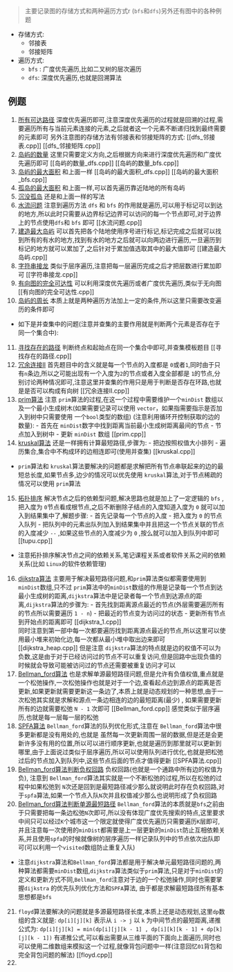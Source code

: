 > 主要记录图的存储方式和两种遍历方式r
> (`bfs`和`dfs`)另外还有图中的各种例题
- 存储方式:
	- 邻接表
	- 邻接矩阵
- 遍历方式:
	- `bfs` : 广度优先遍历,比如二叉树的层次遍历
	- `dfs`: 深度优先遍历,也就是回溯算法
## 例题
1. [所有可达路径](https://kamacoder.com/problempage.php?pid=1170)  深度优先遍历即可,注意深度优先遍历的过程就是回溯的过程,需要遍历所有与当前元素连接的元素,之后就者这一个元素不断递归找到最终需要的元素即可   另外注意图的存储方法有邻接表和邻接矩阵的方式:    [[dfs_邻接表.cpp]]   [[dfs_邻接矩阵.cpp]]   
2. [岛屿的数量](https://kamacoder.com/problempage.php?pid=1171) 这里只需要定义方向,之后根据方向来进行深度优先遍历和广度优先遍历即可    [[岛屿的数量_dfs.cpp]]  [[岛屿的数量_bfs.cpp]] 
3. [岛屿的最大面积](https://kamacoder.com/problempage.php?pid=1172l) 和上面一样  [[岛屿的最大面积_dfs.cpp]]  [[岛屿的最大面积_bfs.cpp]]  
4. [孤岛的最大面积](https://kamacoder.com/problempage.php?pid=1173) 和上面一样,可以首先遍历靠近陆地的所有岛屿
5. [沉没孤岛](https://kamacoder.com/problempage.php?pid=1174) 还是和上面一样的写法
6. [水流问题](https://kamacoder.com/problempage.php?pid=1175) 注意到遍历方法 `dfs` 和 `bfs` 的作用就是遍历,可以用于标记可以到达的地方,所以此时只需要从边界标记边界可以访问的每一个节点即可,对于边界上的节点使用`dfs`和 `bfs` 即可    [[水流问题.cpp]] 
7. [建造最大岛屿](https://kamacoder.com/problempage.php?pid=1176) 可以首先把各个陆地使用序号进行标记,标记完成之后就可以找到所有的有水的地方,找到有水的地方之后就可以向两边进行遍历,一旦遍历到标记的地方就可以累加了,之后针对于累加值选取其中的最大值即可   [[建造最大岛屿.cpp]]  
8. [字符串接龙](https://kamacoder.com/problempage.php?pid=1183) 类似于层序遍历,注意把每一层遍历完成之后才把层数进行累加即可     [[字符串接龙.cpp]] 
9. [有向图的完全可达性](https://kamacoder.com/problempage.php?pid=1177) 可以利用深度优先遍历或者广度优先遍历,类似于无向图    [[有向图的完全可达性.cpp]]  
10. [岛屿的周长](https://kamacoder.com/problempage.php?pid=1178) 本质上就是两种遍历方法加上一定的条件,所以这里只需要改变遍历的条件即可
- 如下是并查集中的问题(注意并查集的主要作用就是判断两个元素是否存在于同一个集合中):
11. [寻找存在的路径](https://kamacoder.com/problempage.php?pid=1179)  判断终点和起始点在同一个集合中即可,并查集模板题目   [[寻找存在的路径.cpp]]   
12. [冗余连接II](https://kamacoder.com/problempage.php?pid=1182)  首先题目中的含义就是每一个节点的入度都是 `0`或者`1`,同时由于只有`n`条边,所以之可能出现有一个入度为`2`的节点或者入度全部都是 `1`的节点,分别讨论两种情况即可,注意这里并查集的作用只是用于判断是否存在环路,也就是是否可以构成有向树  [[冗余连接II.cpp]]  
13. [prim算法](https://kamacoder.com/problempage.php?pid=1053) 注意 `prim`算法的过程,在这一个过程中需要维护一个`minDist` 数组以及一个最小生成树木(如果需要记录可以使用 `vector`，如果指需要指示是否加入到树中只需要使用  一个`bool`类型的数组) (注意利用循环开控制获取的边的数量):
		- 首先在 `minDist`数字中找到距离当前最小生成树距离最间的节点
		- 节点加入到树中
		- 更新 `minDist` 数组  [[prim.cpp]] 
14. [kruskal算法](https://kamacoder.com/problempage.php?pid=1053) 还是一样拥有计算最短路径,步骤为:
	    - 把边按照权值大小排列
	    - 遍历集合,集合中不构成环的边相连即可(使用并查集)  [[kruskal.cpp]] 
- `prim`算法和 `kruskal`算法要解决的问题都是求解把所有节点串联起来的边的最短总长度,如果节点多,边少的情况可以优先使用 `kruskal`算法,对于节点稀疏的情况可以使用 `prim`算法
15. [拓扑排序](https://kamacoder.com/problempage.php?pid=1191)  解决节点之后的依赖型问题,解决思路也就是加上了一定逻辑的 `bfs` , 把入度为 `0`节点看成根节点,之后不断删除子结点的入度知道入度为 `0` 就可以加入到结果集中了,解题步骤:
		- 首先记录每一个节点的入度
		- 把入度为  `0` 的节点入队列
		- 把队列中的元素出队列加入到结果集中并且把这一个节点关联的节点的入度减少 `--` ,如果这些节点的入度减少为 `0` ,按么就可以加入到队列中即可    [[tupu.cpp]]  
- 注意拓扑排序解决节点之间的依赖关系,笔记课程关系或者软件关系之间的依赖关系(比如 `Linux`的软件依赖管理)
16. [dijkstra算法](https://kamacoder.com/problempage.php?pid=1047) 主要用于解决最短路径问题,和`prim`算法类似都需要使用到 `minDist`数组,只不过 `prim`算法中的`minDist`数组的作用是记录每一个节点到达最小生成树的距离,`dijkstra`算法中是记录者每一个节点到达源点的距离,`dijkstra`算法的步骤为:
		 - 首先找到距离源点最近的节点(外层需要遍历所有的节点所以需要遍历 `1 - n`)
		 - 把最近的节点变为访问过的状态
		 - 更新所有节点到开始点的距离即可  [[dijkstra_1.cpp]]  
	同时注意到第一部中每一次都要遍历找到距离源点最近的节点,所以这里可以使用最小堆来初始化边,每一次都从最小堆中取出边来即可   [[dijkstra_heap.cpp]]  但是注意 `dijkstra`算法的特点就是边的权值不可以为负数,这是由于对于已经访问过的节点不可以重复访问,但是回路中出现负值的时候就会导致可能被访问过的节点还需要被重复访问才可以
17. [Bellman_ford算法](https://kamacoder.com/problempage.php?pid=1152)  也是求解单源最短路径问题,但是允许有负值权值,重点就是一个松弛操作,一次松弛操作也就是对于一个边,查看起点边到源点的距离是否更新,如果更新就需要更新这一条边了,本质上就是动态规划的一种思想,由于一次松弛其实就是求解和源点一条边相连的边的最短距离(最少) , 如果需要更新所有的边就需要松弛 `N - 1` 次即可  [[Bellman_ford.cpp]]  感觉类似于层序遍历,也就是每一层每一层的松弛
18. [SPFA算法](https://kamacoder.com/problempage.php?pid=1152) `Bellman_ford`算法的队列优化形式,注意在 `Bellman_ford`算法中很多更新都是没有用处的,也就是 虽然每一次更新周围一层的数据,但是还是会更新许多没有用的位置,所以可以进行顺序更新,也就是遍历到那里就可以更新到哪里,由于上面说过类似于层序遍历,所以可以使用队列进行优化,也就是把松弛过后的节点加入到队列中,这些节点后面的节点才值得更新     [[SPFA算法.cpp]]  
19. [Bellman_ford算法判断负权回路](https://kamacoder.com/problempage.php?pid=1153)  负权回路(也就是一个通路中所有边的权值为负), 注意到 `Bellman_ford`算法其实就是一个不断松弛的过程,所以在松弛的过程中如果松弛到 `N`次还是回到是最短路径减少那么就说明此时存在负权回路,对于`spfa`算法,如果一个节点入队`N`次并且权值减少那么也说明形成了负权回路  
20. [Bellman_ford算法判断单源最短路径](https://kamacoder.com/problempage.php?pid=1154) `Bellman_ford`算法的本质就是`bfs`之前由于只需要把每一条边松弛`N`次即可,所以没有体现广度优先搜索的特点,这里要求中间只可以经过`K`个城市这一个限定就使得广度优先遍历只需要遍历`K`层即可,并且注意每一次使用的`minDist`都需要是上一层更新的`minDist`防止互相依赖关系,并且使用`spfa`的时候就像树的层序遍历一样记录队列中的节点依次出队即可(可以利用一个`visited`数组防止重复入队)
- 注意`dijkstra`算法和`Bellman_ford`算法都是用于解决单元最短路径问题的,两种算法都需要`minDist`数组,`dijkstra`算法类似于`prim`算法,只是对于`minDist`的定义和更新方式不同,`Bellman_ford`注意对于边的一个松弛操作,同时也需要掌握`dijkstra` 的优先队列优化方法和`SPFA`算法, 由于都是求解最短路径所有基本思想都是`bfs`
21. `floyd`算法要解决的问题就是多源最短路径长度,本质上还是动态规划,这里`dp`数组的含义就是: `dp[i][j][k]` 表示从 `i -> j` 以 `k` 为中间节点的最短距离,递推公式为: `dp[i][j][k] = min(dp[i][j][k - 1] , dp[i][k][k - 1] + dp[k][j][k - 1])` 有递推公式,可以看出需要从三维平面的下面向上面遍历,同时也可以使用二维数组来模拟这一个过程,就像背包问题中一样(注意回忆`01`背包和完全背包问题的解法)  [[floyd.cpp]]  
22. 